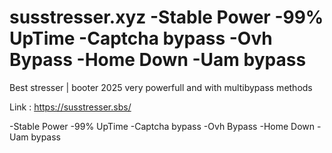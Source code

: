 # susstresser.xyz -Stable Power -99% UpTime -Captcha bypass -Ovh Bypass -Home Down -Uam bypass

Best stresser | booter 2025 very powerfull and with multibypass methods

Link : https://susstresser.sbs/

-Stable Power
-99% UpTime
-Captcha bypass
-Ovh Bypass
-Home Down
-Uam bypass

